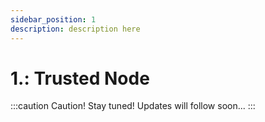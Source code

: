 ```yaml
---
sidebar_position: 1
description: description here
---
```


# 1.: Trusted Node

:::caution Caution!
Stay tuned! Updates will follow soon...
:::
